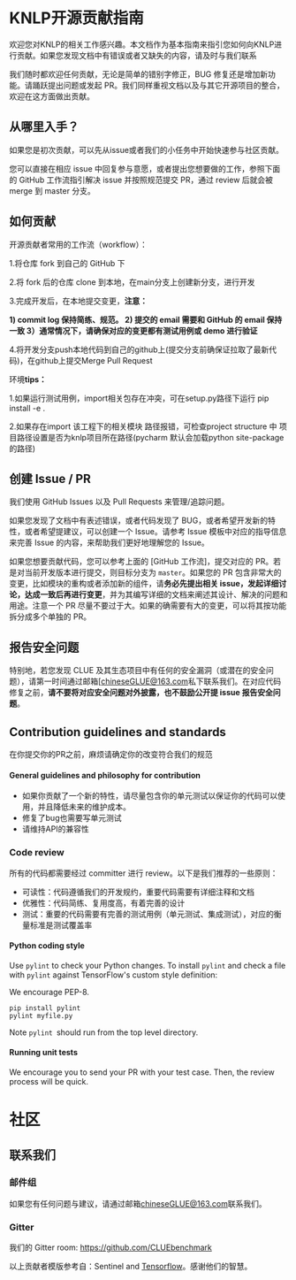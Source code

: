# KNLP开源贡献指南

欢迎您对KNLP的相关工作感兴趣。本文档作为基本指南来指引您如何向KNLP进行贡献。如果您发现文档中有错误或者又缺失的内容，请及时与我们联系



我们随时都欢迎任何贡献，无论是简单的错别字修正，BUG 修复还是增加新功能。请踊跃提出问题或发起 PR。我们同样重视文档以及与其它开源项目的整合，欢迎在这方面做出贡献。

## 从哪里入手？

如果您是初次贡献，可以先从issue或者我们的小任务中开始快速参与社区贡献。

您可以直接在相应 issue 中回复参与意愿，或者提出您想要做的工作，参照下面的 GitHub 工作流指引解决 issue 并按照规范提交 PR，通过 review 后就会被 merge 到 master 分支。



## 如何贡献

开源贡献者常用的工作流（workflow）：

1.将仓库 fork 到自己的 GitHub 下

2.将 fork 后的仓库 clone 到本地，在main分支上创建新分支，进行开发

3.完成开发后，在本地提交变更，**注意：**

**1) commit log 保持简练、规范。 2) 提交的 email 需要和 GitHub 的 email 保持一致 3）通常情况下，请确保对应的变更都有测试用例或 demo 进行验证**

4.将开发分支push本地代码到自己的github上(提交分支前确保证拉取了最新代码)，在github上提交Merge Pull Request



环境**tips：**

1.如果运行测试用例，import相关包存在冲突，可在setup.py路径下运行 pip install -e .

2.如果存在import 该工程下的相关模块 路径报错，可检查project structure 中 项目路径设置是否为knlp项目所在路径(pycharm 默认会加载python site-package 的路径)



## 创建 Issue / PR

我们使用 GitHub Issues 以及 Pull Requests 来管理/追踪问题。

如果您发现了文档中有表述错误，或者代码发现了 BUG，或者希望开发新的特性，或者希望提建议，可以创建一个 Issue。请参考 Issue 模板中对应的指导信息来完善 Issue 的内容，来帮助我们更好地理解您的 Issue。

如果您想要贡献代码，您可以参考上面的 [GitHub 工作流]，提交对应的 PR。若是对当前开发版本进行提交，则目标分支为 `master`。如果您的 PR 包含非常大的变更，比如模块的重构或者添加新的组件，请**务必先提出相关 issue，发起详细讨论，达成一致后再进行变更**，并为其编写详细的文档来阐述其设计、解决的问题和用途。注意一个 PR 尽量不要过于大。如果的确需要有大的变更，可以将其按功能拆分成多个单独的 PR。

## 报告安全问题

特别地，若您发现 CLUE 及其生态项目中有任何的安全漏洞（或潜在的安全问题），请第一时间通过邮箱[[chineseGLUE@163.com](mailto:chineseGLUE@163.com)私下联系我们。在对应代码修复之前，**请不要将对应安全问题对外披露，也不鼓励公开提 issue 报告安全问题**。



## Contribution guidelines and standards

在你提交你的PR之前，麻烦请确定你的改变符合我们的规范

#### General guidelines and philosophy for contribution

- 如果你贡献了一个新的特性，请尽量包含你的单元测试以保证你的代码可以使用，并且降低未来的维护成本。
- 修复了bug也需要写单元测试
- 请维持API的兼容性

### Code review

所有的代码都需要经过 committer 进行 review。以下是我们推荐的一些原则：

- 可读性：代码遵循我们的开发规约，重要代码需要有详细注释和文档
- 优雅性：代码简练、复用度高，有着完善的设计
- 测试：重要的代码需要有完善的测试用例（单元测试、集成测试），对应的衡量标准是测试覆盖率

#### Python coding style

Use `pylint` to check your Python changes. To install `pylint` and check a file with `pylint` against TensorFlow's custom style definition:

We encourage PEP-8.

```
pip install pylint
pylint myfile.py
```

Note `pylint `should run from the top level directory.

#### Running unit tests

We encourage you to send your PR with your test case. Then, the review process will be quick.

# 社区

## 联系我们

### 邮件组

如果您有任何问题与建议，请通过邮箱[chineseGLUE@163.com](mailto:chineseGLUE@163.com)联系我们。

### Gitter

我们的 Gitter room: https://github.com/CLUEbenchmark

以上贡献者模版参考自：Sentinel and [Tensorflow](https://github.com/tensorflow/tensorflow/blob/master/CONTRIBUTING.md)。感谢他们的智慧。